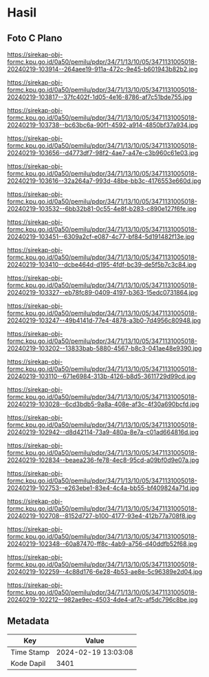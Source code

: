 # Hasil

## Foto C Plano

https://sirekap-obj-formc.kpu.go.id/0a50/pemilu/pdpr/34/71/13/10/05/3471131005018-20240219-103914--264aee19-911a-472c-9e45-b601943b82b2.jpg

https://sirekap-obj-formc.kpu.go.id/0a50/pemilu/pdpr/34/71/13/10/05/3471131005018-20240219-103817--37fc402f-1d05-4e16-8786-af7c51bde755.jpg

https://sirekap-obj-formc.kpu.go.id/0a50/pemilu/pdpr/34/71/13/10/05/3471131005018-20240219-103738--bc63bc6a-90f1-4592-a914-4850bf37a934.jpg

https://sirekap-obj-formc.kpu.go.id/0a50/pemilu/pdpr/34/71/13/10/05/3471131005018-20240219-103656--d4773df7-98f2-4ae7-a47e-c3b960c61e03.jpg

https://sirekap-obj-formc.kpu.go.id/0a50/pemilu/pdpr/34/71/13/10/05/3471131005018-20240219-103616--32a264a7-993d-48be-bb3c-4176553e660d.jpg

https://sirekap-obj-formc.kpu.go.id/0a50/pemilu/pdpr/34/71/13/10/05/3471131005018-20240219-103532--6bb32b81-0c55-4e8f-b283-c890e127f6fe.jpg

https://sirekap-obj-formc.kpu.go.id/0a50/pemilu/pdpr/34/71/13/10/05/3471131005018-20240219-103451--6309a2cf-e087-4c77-bf84-5d191482f13e.jpg

https://sirekap-obj-formc.kpu.go.id/0a50/pemilu/pdpr/34/71/13/10/05/3471131005018-20240219-103410--dcbe464d-d195-4fdf-bc39-de5f5b7c3c84.jpg

https://sirekap-obj-formc.kpu.go.id/0a50/pemilu/pdpr/34/71/13/10/05/3471131005018-20240219-103327--eb78fc89-0409-4197-b363-15edc0731864.jpg

https://sirekap-obj-formc.kpu.go.id/0a50/pemilu/pdpr/34/71/13/10/05/3471131005018-20240219-103247--49b4141d-77e4-4878-a3b0-7d4956c80948.jpg

https://sirekap-obj-formc.kpu.go.id/0a50/pemilu/pdpr/34/71/13/10/05/3471131005018-20240219-103202--13833bab-5880-4567-b8c3-041ae48e9390.jpg

https://sirekap-obj-formc.kpu.go.id/0a50/pemilu/pdpr/34/71/13/10/05/3471131005018-20240219-103110--671e6984-313b-4126-b8d5-3611729d99cd.jpg

https://sirekap-obj-formc.kpu.go.id/0a50/pemilu/pdpr/34/71/13/10/05/3471131005018-20240219-103028--6cd3bdb5-9a8a-408e-af3c-4f30a690bcfd.jpg

https://sirekap-obj-formc.kpu.go.id/0a50/pemilu/pdpr/34/71/13/10/05/3471131005018-20240219-102942--d8d42114-73a9-480a-8e7a-c01ad664816d.jpg

https://sirekap-obj-formc.kpu.go.id/0a50/pemilu/pdpr/34/71/13/10/05/3471131005018-20240219-102834--beaea236-fe78-4ec8-95cd-a09bf0d9e07a.jpg

https://sirekap-obj-formc.kpu.go.id/0a50/pemilu/pdpr/34/71/13/10/05/3471131005018-20240219-102753--e263ebe1-83e4-4c4a-bb55-bf409824a71d.jpg

https://sirekap-obj-formc.kpu.go.id/0a50/pemilu/pdpr/34/71/13/10/05/3471131005018-20240219-102708--8152d727-b100-4177-93e4-412b77a708f8.jpg

https://sirekap-obj-formc.kpu.go.id/0a50/pemilu/pdpr/34/71/13/10/05/3471131005018-20240219-102348--60a87470-ff8c-4ab9-a756-d40ddfb52f68.jpg

https://sirekap-obj-formc.kpu.go.id/0a50/pemilu/pdpr/34/71/13/10/05/3471131005018-20240219-102259--4c88d176-6e28-4b53-ae8e-5c96389e2d04.jpg

https://sirekap-obj-formc.kpu.go.id/0a50/pemilu/pdpr/34/71/13/10/05/3471131005018-20240219-102212--982ae9ec-4503-4de4-af7c-af5dc796c8be.jpg


## Metadata

| Key        | Value               |
| ---------- | ------------------- |
| Time Stamp | 2024-02-19 13:03:08 |
| Kode Dapil | 3401                |



